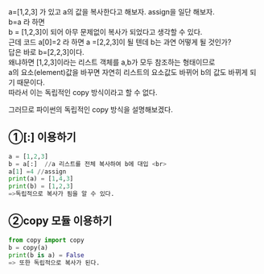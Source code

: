 
a=[1,2,3] 가 있고 a의 값을 복사한다고 해보자.
assign을 일단 해보자.<br>
b=a 라 하면<br>
b = [1,2,3]이 되어 아무 문제없이 복사가 되었다고 생각할 수 있다.<br> 
근데 코드 a[0]=2 라 하면 a =[2,2,3]이 될 텐데 b는 과연 어떻게 될 것인가?<br>
답은 바로 b=[2,2,3]이다. <br>
왜냐하면 [1,2,3]이라는 리스트 객체를 a,b가 모두 참조하는 형태이므로<br> a의 요소(element)값을 바꾸면 자연히 리스트의 요소값도 바뀌어 b의 값도 바뀌게 되기 때문이다. <br>
따라서 이는 독립적인 copy 방식이라고 할 수 없다.

그러므로 파이썬의 독립적인 copy 방식을 설명해보겠다.
## ①[:] 이용하기

```python
a = [1,2,3]
b = a[:]  //a 리스트를 전체 복사하여 b에 대입 <br>
a[1] =4 //assign 
print(a) = [1,4,3] 
print(b) = [1,2,3] 
=>독립적으로 복사가 됨을 알 수 있다.
```

## ②copy 모듈 이용하기 

```python
from copy import copy 
b = copy(a) 
print(b is a) = False 
=> 또한 독립적으로 복사가 된다. 
```
